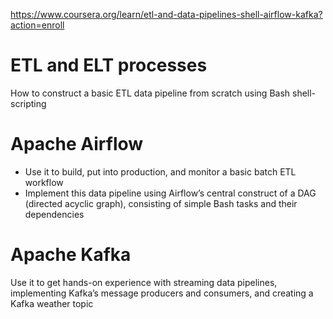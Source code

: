 https://www.coursera.org/learn/etl-and-data-pipelines-shell-airflow-kafka?action=enroll

# ETL and ELT processes
How to construct a basic ETL data pipeline from scratch using Bash shell-scripting

# Apache Airflow
- Use it to build, put into production, and monitor a basic batch ETL workflow
- Implement this data pipeline using Airflow’s central construct of a DAG (directed acyclic graph), consisting of simple Bash tasks and their dependencies

# Apache Kafka
Use it to get hands-on experience with streaming data pipelines, implementing Kafka’s message producers and consumers, and creating a Kafka weather topic
